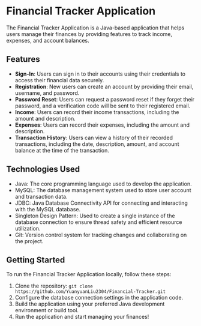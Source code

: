 # Financial Tracker Application

The Financial Tracker Application is a Java-based application that helps users manage their finances by providing features to track income, expenses, and account balances.

## Features

- **Sign-In**: Users can sign in to their accounts using their credentials to access their financial data securely.
- **Registration**: New users can create an account by providing their email, username, and password.
- **Password Reset**: Users can request a password reset if they forget their password, and a verification code will be sent to their registered email.
- **Income**: Users can record their income transactions, including the amount and description.
- **Expenses**: Users can record their expenses, including the amount and description.
- **Transaction History**: Users can view a history of their recorded transactions, including the date, description, amount, and account balance at the time of the transaction.

## Technologies Used

- Java: The core programming language used to develop the application.
- MySQL: The database management system used to store user account and transaction data.
- JDBC: Java Database Connectivity API for connecting and interacting with the MySQL database.
- Singleton Design Pattern: Used to create a single instance of the database connection to ensure thread safety and efficient resource utilization.
- Git: Version control system for tracking changes and collaborating on the project.

## Getting Started

To run the Financial Tracker Application locally, follow these steps:

1. Clone the repository: `git clone https://github.com/YuanyuanLiu2304/Financial-Tracker.git`
2. Configure the database connection settings in the application code.
3. Build the application using your preferred Java development environment or build tool.
4. Run the application and start managing your finances!




